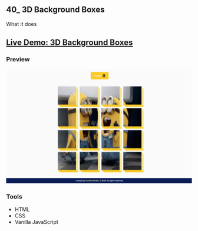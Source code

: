 ## 40_ 3D Background Boxes

What it does

## [Live Demo: 3D Background Boxes](https://##-rotating-navigation-gdbecker.replit.app/)

### Preview

!["HomePage"](./HomePage.png)

### Tools
- HTML
- CSS
- Vanilla JavaScript